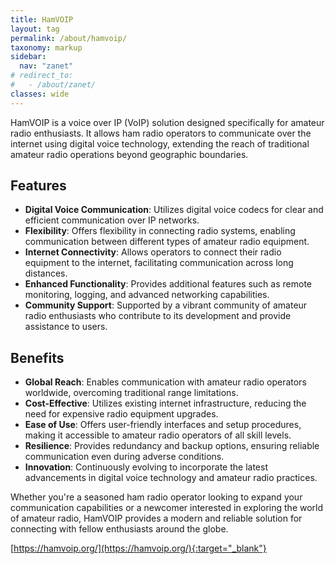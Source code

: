 ```yaml
---
title: HamVOIP
layout: tag
permalink: /about/hamvoip/
taxonomy: markup
sidebar:
  nav: "zanet"
# redirect_to:
#   - /about/zanet/
classes: wide
---
```

HamVOIP is a voice over IP (VoIP) solution designed specifically for amateur radio enthusiasts. It allows ham radio operators to communicate over the internet using digital voice technology, extending the reach of traditional amateur radio operations beyond geographic boundaries.

## Features

- **Digital Voice Communication**: Utilizes digital voice codecs for clear and efficient communication over IP networks.
- **Flexibility**: Offers flexibility in connecting radio systems, enabling communication between different types of amateur radio equipment.
- **Internet Connectivity**: Allows operators to connect their radio equipment to the internet, facilitating communication across long distances.
- **Enhanced Functionality**: Provides additional features such as remote monitoring, logging, and advanced networking capabilities.
- **Community Support**: Supported by a vibrant community of amateur radio enthusiasts who contribute to its development and provide assistance to users.

## Benefits

- **Global Reach**: Enables communication with amateur radio operators worldwide, overcoming traditional range limitations.
- **Cost-Effective**: Utilizes existing internet infrastructure, reducing the need for expensive radio equipment upgrades.
- **Ease of Use**: Offers user-friendly interfaces and setup procedures, making it accessible to amateur radio operators of all skill levels.
- **Resilience**: Provides redundancy and backup options, ensuring reliable communication even during adverse conditions.
- **Innovation**: Continuously evolving to incorporate the latest advancements in digital voice technology and amateur radio practices.

Whether you're a seasoned ham radio operator looking to expand your communication capabilities or a newcomer interested in exploring the world of amateur radio, HamVOIP provides a modern and reliable solution for connecting with fellow enthusiasts around the globe.

[https://hamvoip.org/](https://hamvoip.org/){:target="_blank"}